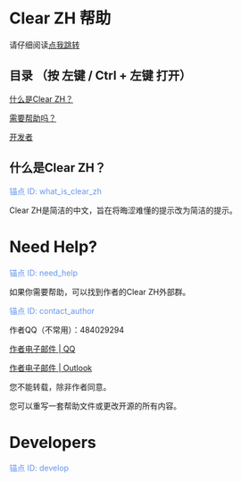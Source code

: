 # Clear ZH 帮助

请仔细阅读[点我跳转](#need_help)

## 目录 （按 左键 / Ctrl + 左键 打开）

[什么是Clear ZH？](#what_is_clear_zh)

[需要帮助吗？](#need_help)

[开发者](#develop)

## 什么是Clear ZH？

<a id="what_is_clear_zh" style="color: CornflowerBlue;">锚点 ID: what_is_clear_zh</a>

Clear ZH是简洁的中文，旨在将晦涩难懂的提示改为简洁的提示。


# Need Help?

<a id="need_help" style="color: CornflowerBlue;">锚点 ID: need_help</a>

如果你需要帮助，可以找到作者的Clear ZH外部群。

<a id="contact_author" style="color: CornflowerBlue;">锚点 ID: contact_author</a>

作者QQ（不常用）：484029294

[作者电子邮件 | QQ](mailto:484029294@qq.com)

[作者电子邮件 | Outlook](mailto:OhShitPassword@outlook.com)

您不能转载，除非作者同意。

您可以重写一套帮助文件或更改开源的所有内容。

# Developers 

<a id="develop" style="color: CornflowerBlue;">锚点 ID: develop</a>


